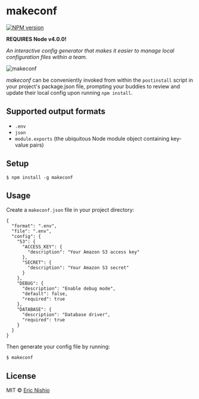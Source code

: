 makeconf
========

[![NPM version][npm-image]][npm-url]

**REQUIRES Node v4.0.0!**

*An interactive config generator that makes it easier to manage local
configuration files within a team.*

![makeconf][gif]

*makeconf* can be conveniently invoked from within the `postinstall` script
in your project's package.json file, prompting your buddies to review and update
their local config upon running `npm install`.

## Supported output formats

- `.env`
- `json`
- `module.exports` (the ubiquitous Node module object containing key-value pairs)

## Setup

```
$ npm install -g makeconf
```

## Usage

Create a `makeconf.json` file in your project directory:

```
{
  "format": ".env",
  "file": ".env",
  "config": {
    "S3": {
      "ACCESS_KEY": {
        "description": "Your Amazon S3 access key"
      },
      "SECRET": {
        "description": "Your Amazon S3 secret"
      }
    },
    "DEBUG": {
      "description": "Enable debug mode",
      "default": false,
      "required": true
    },
    "DATABASE": {
      "description": "Database driver",
      "required": true
    }
  }
}
```

Then generate your config file by running:

```
$ makeconf
```

## License

MIT © [Eric Nishio](http://ericnish.io)

[npm-url]: https://npmjs.org/package/makeconf
[npm-image]: https://img.shields.io/npm/v/makeconf.svg?style=flat-square
[gif]: /doc/demo.gif
